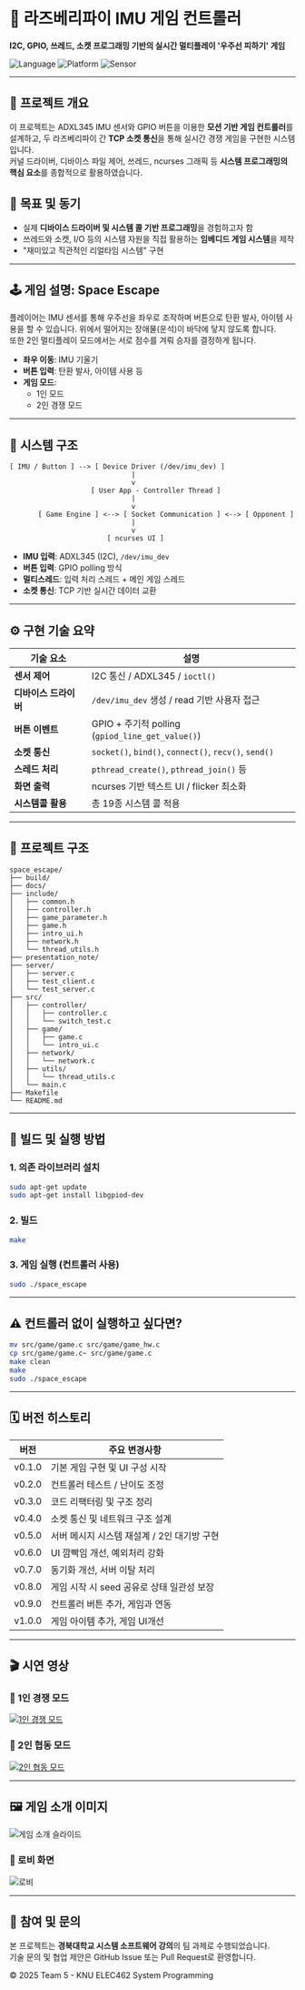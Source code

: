 
# 🚀 라즈베리파이 IMU 게임 컨트롤러  
**I2C, GPIO, 쓰레드, 소켓 프로그래밍 기반의 실시간 멀티플레이 '우주선 피하기' 게임**

![Language](https://img.shields.io/badge/C-100%25-blue.svg)
![Platform](https://img.shields.io/badge/Platform-Raspberry%20Pi%203-green.svg)
![Sensor](https://img.shields.io/badge/Sensor-ADXL345-ff69b4.svg)

---

## 📌 프로젝트 개요

이 프로젝트는 ADXL345 IMU 센서와 GPIO 버튼을 이용한 **모션 기반 게임 컨트롤러**를 설계하고, 두 라즈베리파이 간 **TCP 소켓 통신**을 통해 실시간 경쟁 게임을 구현한 시스템입니다.  
커널 드라이버, 디바이스 파일 제어, 쓰레드, ncurses 그래픽 등 **시스템 프로그래밍의 핵심 요소**를 종합적으로 활용하였습니다.

## 🎯 목표 및 동기

- 실제 **디바이스 드라이버 및 시스템 콜 기반 프로그래밍**을 경험하고자 함
- 쓰레드와 소켓, I/O 등의 시스템 자원을 직접 활용하는 **임베디드 게임 시스템**을 제작
- "재미있고 직관적인 리얼타임 시스템" 구현

---

## 🕹️ 게임 설명: Space Escape

플레이어는 IMU 센서를 통해 우주선을 좌우로 조작하며 버튼으로 탄환 발사, 아이템 사용을 할 수 있습니다. 위에서 떨어지는 장애물(운석)이 바닥에 닿지 않도록 합니다.  
또한 2인 멀티플레이 모드에서는 서로 점수를 겨뤄 승자를 결정하게 됩니다.

- **좌우 이동**: IMU 기울기
- **버튼 입력**: 탄환 발사, 아이템 사용 등  
- **게임 모드**:
  - 1인 모드
  - 2인 경쟁 모드

---

## 🧩 시스템 구조

```
[ IMU / Button ] --> [ Device Driver (/dev/imu_dev) ]
                              |
                              v
                    [ User App - Controller Thread ]
                              |
                              v
       [ Game Engine ] <--> [ Socket Communication ] <--> [ Opponent ]
                              |
                              v
                        [ ncurses UI ]
```

- **IMU 입력**: ADXL345 (I2C), `/dev/imu_dev`
- **버튼 입력**: GPIO polling 방식
- **멀티스레드**: 입력 처리 스레드 + 메인 게임 스레드
- **소켓 통신**: TCP 기반 실시간 데이터 교환

---

## ⚙️ 구현 기술 요약

| 기술 요소         | 설명 |
|------------------|------|
| **센서 제어**       | I2C 통신 / ADXL345 / `ioctl()` |
| **디바이스 드라이버** | `/dev/imu_dev` 생성 / read 기반 사용자 접근 |
| **버튼 이벤트**     | GPIO + 주기적 polling (`gpiod_line_get_value()`) |
| **소켓 통신**       | `socket()`, `bind()`, `connect()`, `recv()`, `send()` |
| **스레드 처리**     | `pthread_create()`, `pthread_join()` 등 |
| **화면 출력**       | ncurses 기반 텍스트 UI / flicker 최소화 |
| **시스템콜 활용**   | 총 19종 시스템 콜 적용 |

---

## 📂 프로젝트 구조

```
space_escape/
├── build/
├── docs/
├── include/
│   ├── common.h
│   ├── controller.h
│   ├── game_parameter.h
│   ├── game.h
│   ├── intro_ui.h
│   ├── network.h
│   └── thread_utils.h
├── presentation_note/
├── server/
│   ├── server.c
│   ├── test_client.c
│   └── test_server.c
├── src/
│   ├── controller/
│   │   ├── controller.c
│   │   └── switch_test.c
│   ├── game/
│   │   ├── game.c
│   │   └── intro_ui.c
│   ├── network/
│   │   └── network.c
│   ├── utils/
│   │   └── thread_utils.c
│   └── main.c
├── Makefile
└── README.md
```

---

## 🔧 빌드 및 실행 방법

### 1. 의존 라이브러리 설치

```bash
sudo apt-get update
sudo apt-get install libgpiod-dev
```

### 2. 빌드

```bash
make
```

### 3. 게임 실행 (컨트롤러 사용)

```bash
sudo ./space_escape
```

---

## ⚠️ 컨트롤러 없이 실행하고 싶다면?

```bash
mv src/game/game.c src/game/game_hw.c
cp src/game/game.c~ src/game/game.c
make clean
make
sudo ./space_escape
```

---

## 🗓️ 버전 히스토리

| 버전 | 주요 변경사항 |
|------|----------------|
| v0.1.0 | 기본 게임 구현 및 UI 구성 시작 |
| v0.2.0 | 컨트롤러 테스트 / 난이도 조정 |
| v0.3.0 | 코드 리팩터링 및 구조 정리 |
| v0.4.0 | 소켓 통신 및 네트워크 구조 설계 |
| v0.5.0 | 서버 메시지 시스템 재설계 / 2인 대기방 구현 |
| v0.6.0 | UI 깜빡임 개선, 예외처리 강화 |
| v0.7.0 | 동기화 개선, 서버 이탈 처리 |
| v0.8.0 | 게임 시작 시 seed 공유로 상태 일관성 보장 |
| v0.9.0 | 컨트롤러 버튼 추가, 게임과 연동 |
| v1.0.0 | 게임 아이템 추가, 게임 UI개선 |

---

## 🎬 시연 영상

### 🔹 1인 경쟁 모드  
[![1인 경쟁 모드](https://img.youtube.com/vi/-aqC0NLWS3E/0.jpg)](https://youtu.be/-aqC0NLWS3E)

### 🔹 2인 협동 모드  
[![2인 협동 모드](https://img.youtube.com/vi/F4oVLLpWjE0/0.jpg)](https://youtu.be/F4oVLLpWjE0)

---

## 🖼️ 게임 소개 이미지

![게임 소개 슬라이드](./presentation_note/page-0010.jpg)

### 🔹 로비 화면
![로비](./presentation_note/lobby.png)

---

## 🙌 참여 및 문의

본 프로젝트는 **경북대학교 시스템 소프트웨어 강의**의 팀 과제로 수행되었습니다.  
기술 문의 및 협업 제안은 GitHub Issue 또는 Pull Request로 환영합니다.

© 2025 Team 5 - KNU ELEC462 System Programming
